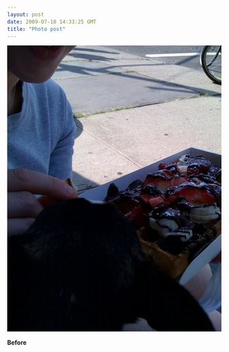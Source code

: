 ```yaml
---
layout: post
date: 2009-07-18 14:33:25 GMT
title: "Photo post"
---
```

![travisj](/images/3350e9d134e17accf69f0da39a3658e0003ed948dfacf6ca33cfed5770cb7227.jpg)

<b>Before</b>